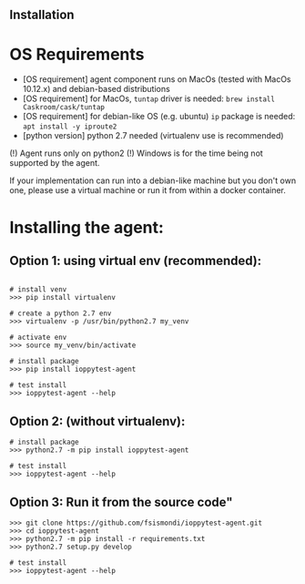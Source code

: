 Installation
------------

# OS Requirements

- [OS requirement] agent component runs on MacOs (tested with MacOs 10.12.x) and debian-based distributions
- [OS requirement] for MacOs, `tuntap` driver is needed: `brew install Caskroom/cask/tuntap`
- [OS requirement] for debian-like OS (e.g. ubuntu) `ip` package is needed: `apt install -y iproute2`
- [python version] python 2.7 needed (virtualenv use is recommended)

(!) Agent runs only on python2
(!) Windows is for the time being not supported by the agent.

If your implementation can run into a debian-like machine but you don't own one, please use a virtual machine 
or run it from within a docker container.

# Installing the agent:

## Option 1: using virtual env (recommended):

```

# install venv
>>> pip install virtualenv 

# create a python 2.7 env
>>> virtualenv -p /usr/bin/python2.7 my_venv 

# activate env
>>> source my_venv/bin/activate

# install package
>>> pip install ioppytest-agent 

# test install
>>> ioppytest-agent --help
```


## Option 2: (without virtualenv):

```
# install package
>>> python2.7 -m pip install ioppytest-agent

# test install
>>> ioppytest-agent --help
```

## Option 3: Run it from the source code"
 
```
>>> git clone https://github.com/fsismondi/ioppytest-agent.git
>>> cd ioppytest-agent
>>> python2.7 -m pip install -r requirements.txt
>>> python2.7 setup.py develop

# test install
>>> ioppytest-agent --help
```
